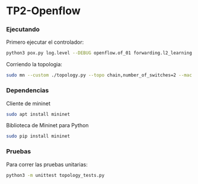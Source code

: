 # TP2-Openflow

### Ejecutando

Primero ejecutar el controlador:

``` sh
python3 pox.py log.level --DEBUG openflow.of_01 forwarding.l2_learning controller
```

Corriendo la topologia:
``` sh
sudo mn --custom ./topology.py --topo chain,number_of_switches=2 --mac --arp --switch ovsk --controller remote
```

### Dependencias

Cliente de mininet
```sh
sudo apt install mininet
```

Biblioteca de Mininet para Python
``` sh
sudo pip install mininet
```


### Pruebas

Para correr las pruebas unitarias:
``` sh
python3 -m unittest topology_tests.py
```
